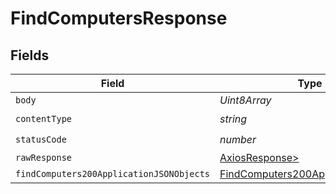 # FindComputersResponse


## Fields

| Field                                                                                           | Type                                                                                            | Required                                                                                        | Description                                                                                     |
| ----------------------------------------------------------------------------------------------- | ----------------------------------------------------------------------------------------------- | ----------------------------------------------------------------------------------------------- | ----------------------------------------------------------------------------------------------- |
| `body`                                                                                          | *Uint8Array*                                                                                    | :heavy_minus_sign:                                                                              | N/A                                                                                             |
| `contentType`                                                                                   | *string*                                                                                        | :heavy_check_mark:                                                                              | N/A                                                                                             |
| `statusCode`                                                                                    | *number*                                                                                        | :heavy_check_mark:                                                                              | N/A                                                                                             |
| `rawResponse`                                                                                   | [AxiosResponse>](https://axios-http.com/docs/res_schema)                                        | :heavy_minus_sign:                                                                              | N/A                                                                                             |
| `findComputers200ApplicationJSONObjects`                                                        | [FindComputers200ApplicationJSON](../../models/operations/findcomputers200applicationjson.md)[] | :heavy_minus_sign:                                                                              | OK                                                                                              |